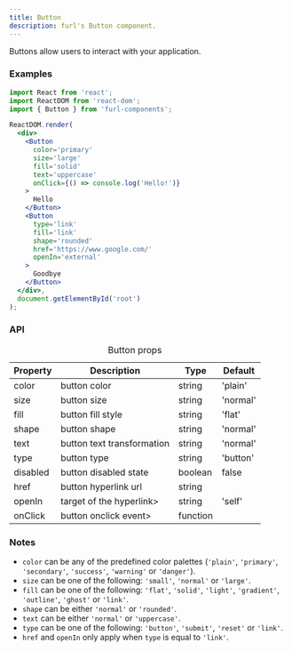 ```yaml
---
title: Button
description: furl's Button component.
---
```


Buttons allow users to interact with your application.

### Examples

<buttonexamples></buttonexamples>

```jsx
import React from 'react';
import ReactDOM from 'react-dom';
import { Button } from 'furl-components';

ReactDOM.render(
  <div>
    <Button 
      color='primary' 
      size='large'
      fill='solid'
      text='uppercase'
      onClick={() => console.log('Hello!')}
    >
      Hello
    </Button>
    <Button
      type='link'
      fill='link'
      shape='rounded'
      href='https://www.google.com/'
      openIn='external'
    >
      Goodbye
    </Button>
  </div>, 
  document.getElementById('root')
);
```

### API

<table>
  <caption>Button props</caption>
  <thead>
    <tr>
      <th>Property</th>
      <th colspan="3">Description</th>
      <th>Type</th>
      <th>Default</th>
    </tr>
  </thead>
  <tbody>
    <tr>
      <td class="font-c">color</td>
      <td colspan="3">button color</td>
      <td>string</td>
      <td class='font-c'>'plain'</td>
    </tr>
    <tr>
      <td class="font-c">size</td>
      <td colspan="3">button size</td>
      <td>string</td>
      <td class='font-c'>'normal'</td>
    </tr>
    <tr>
      <td class="font-c">fill</td>
      <td colspan="3">button fill style</td>
      <td>string</td>
      <td class='font-c'>'flat'</td>
    </tr>
    <tr>
      <td class="font-c">shape</td>
      <td colspan="3">button shape</td>
      <td>string</td>
      <td class='font-c'>'normal'</td>
    </tr>
    <tr>
      <td class="font-c">text</td>
      <td colspan="3">button text transformation</td>
      <td>string</td>
      <td class='font-c'>'normal'</td>
    </tr>
    <tr>
      <td class="font-c">type</td>
      <td colspan="3">button type</td>
      <td>string</td>
      <td class='font-c'>'button'</td>
    </tr>
    <tr>
      <td class="font-c">disabled</td>
      <td colspan="3">button disabled state</td>
      <td>boolean</td>
      <td class='font-c'>false</td>
    </tr>
    <tr>
      <td class="font-c">href</td>
      <td colspan="3">button hyperlink url</td>
      <td>string</td>
      <td class='font-c'></td>
    </tr>
    <tr>
      <td class="font-c">openIn</td>
      <td colspan="3">target of the hyperlink></td>
      <td>string</td>
      <td class='font-c'>'self'</td>
    </tr>
    <tr>
      <td class="font-c">onClick</td>
      <td colspan="3">button onclick event></td>
      <td>function</td>
      <td class='font-c'></td>
    </tr>
  </tbody>
</table>


### Notes

* `color` can be any of the predefined color palettes (`'plain'`, `'primary'`, `'secondary'`, `'success'`, `'warning'` or `'danger'`).
* `size` can be one of the following: `'small'`, `'normal'` or `'large'`.
* `fill` can be one of the following: `'flat'`, `'solid'`, `'light'`, `'gradient'`, `'outline'`, `'ghost'` or `'link'`.
* `shape` can be either `'normal'` or `'rounded'`.
* `text` can be either `'normal'` or `'uppercase'`.
* `type` can be one of the following: `'button'`, `'submit'`, `'reset'` or `'link'`.
* `href` and `openIn` only apply when `type` is equal to `'link'`.
